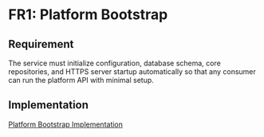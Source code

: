 # FR1: Platform Bootstrap

## Requirement

The service must initialize configuration, database schema, core repositories, and HTTPS server startup automatically so that any consumer can run the platform API with minimal setup.

## Implementation

[Platform Bootstrap Implementation](../impls/platform-bootstrap.md)
